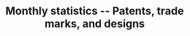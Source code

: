 ---
layout: default
cost: None
description: These statistics include monthly data for designs, patents, trade marks.
documentation: The attached documents describe the data
doi: ' '
last_edit: Tue, 10 May 2022 21:47:11 GMT
location: https://www.gov.uk/government/collections/patents-trade-marks-and-designs-monthly-statistics
maintained_by: UK Intellectual Property Office, https://www.gov.uk/government/organisations/intellectual-property-office
record_creation_timestamp: 09/02/2021, 10:13:39
shortname: uk_ipo_monthly
tags:
- Trademarks
- United Kingdom
- design
terms_of_use: Open Government License 3.0 https://www.nationalarchives.gov.uk/doc/open-government-licence/version/3/
title: Monthly statistics -- Patents, trade marks, and designs
uuid: a16242e8-fe81-49eb-bf1d-4df0a1927738
---